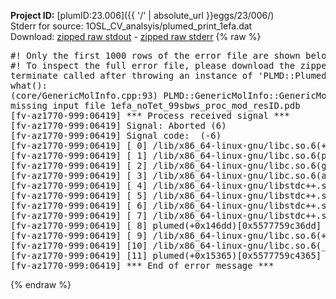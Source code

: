 **Project ID:** [plumID:23.006]({{ '/' | absolute_url }}eggs/23/006/)  
Stderr for source:  1OSL_CV_analsyis/plumed_print_1efa.dat   
Download: [zipped raw stdout](plumed_print_1efa.dat.plumed.stdout.txt.zip) - [zipped raw stderr](plumed_print_1efa.dat.plumed.stderr.txt.zip) 
{% raw %}
<pre>
#! Only the first 1000 rows of the error file are shown below
#! To inspect the full error file, please download the zipped raw stderr file above
terminate called after throwing an instance of 'PLMD::Plumed::ExceptionError'
what():
(core/GenericMolInfo.cpp:93) PLMD::GenericMolInfo::GenericMolInfo(const PLMD::ActionOptions&)
missing input file 1efa_noTet_99sbws_proc_mod_resID.pdb
[fv-az1770-999:06419] *** Process received signal ***
[fv-az1770-999:06419] Signal: Aborted (6)
[fv-az1770-999:06419] Signal code:  (-6)
[fv-az1770-999:06419] [ 0] /lib/x86_64-linux-gnu/libc.so.6(+0x45330)[0x7f562ce45330]
[fv-az1770-999:06419] [ 1] /lib/x86_64-linux-gnu/libc.so.6(pthread_kill+0x11c)[0x7f562ce9eb2c]
[fv-az1770-999:06419] [ 2] /lib/x86_64-linux-gnu/libc.so.6(gsignal+0x1e)[0x7f562ce4527e]
[fv-az1770-999:06419] [ 3] /lib/x86_64-linux-gnu/libc.so.6(abort+0xdf)[0x7f562ce288ff]
[fv-az1770-999:06419] [ 4] /lib/x86_64-linux-gnu/libstdc++.so.6(+0xa5ff5)[0x7f562d2a5ff5]
[fv-az1770-999:06419] [ 5] /lib/x86_64-linux-gnu/libstdc++.so.6(+0xbb0da)[0x7f562d2bb0da]
[fv-az1770-999:06419] [ 6] /lib/x86_64-linux-gnu/libstdc++.so.6(_ZSt10unexpectedv+0x0)[0x7f562d2a5a55]
[fv-az1770-999:06419] [ 7] /lib/x86_64-linux-gnu/libstdc++.so.6(+0xa5a6f)[0x7f562d2a5a6f]
[fv-az1770-999:06419] [ 8] plumed(+0x146dd)[0x5577759c36dd]
[fv-az1770-999:06419] [ 9] /lib/x86_64-linux-gnu/libc.so.6(+0x2a1ca)[0x7f562ce2a1ca]
[fv-az1770-999:06419] [10] /lib/x86_64-linux-gnu/libc.so.6(__libc_start_main+0x8b)[0x7f562ce2a28b]
[fv-az1770-999:06419] [11] plumed(+0x15365)[0x5577759c4365]
[fv-az1770-999:06419] *** End of error message ***
</pre>
{% endraw %}
